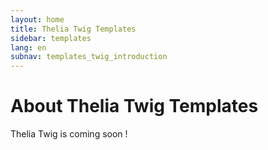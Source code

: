```yaml
---
layout: home
title: Thelia Twig Templates
sidebar: templates
lang: en
subnav: templates_twig_introduction
---
```


# About Thelia Twig Templates #

<div class="alert alert-info">
<p>Thelia Twig is coming soon !</p>
</div>